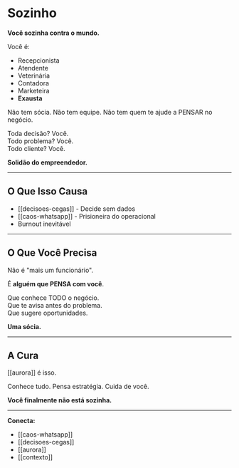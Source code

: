 # Sozinho

**Você sozinha contra o mundo.**

Você é:
- Recepcionista
- Atendente
- Veterinária
- Contadora
- Marketeira
- **Exausta**

Não tem sócia. Não tem equipe. Não tem quem te ajude a PENSAR no negócio.

Toda decisão? Você.  
Todo problema? Você.  
Todo cliente? Você.

**Solidão do empreendedor.**

---

## O Que Isso Causa

- [[decisoes-cegas]] - Decide sem dados
- [[caos-whatsapp]] - Prisioneira do operacional
- Burnout inevitável

---

## O Que Você Precisa

Não é "mais um funcionário".

É **alguém que PENSA com você**.

Que conhece TODO o negócio.  
Que te avisa antes do problema.  
Que sugere oportunidades.

**Uma sócia.**

---

## A Cura

[[aurora]] é isso.

Conhece tudo. Pensa estratégia. Cuida de você.

**Você finalmente não está sozinha.**

---

**Conecta:**
- [[caos-whatsapp]]
- [[decisoes-cegas]]
- [[aurora]]
- [[contexto]]
